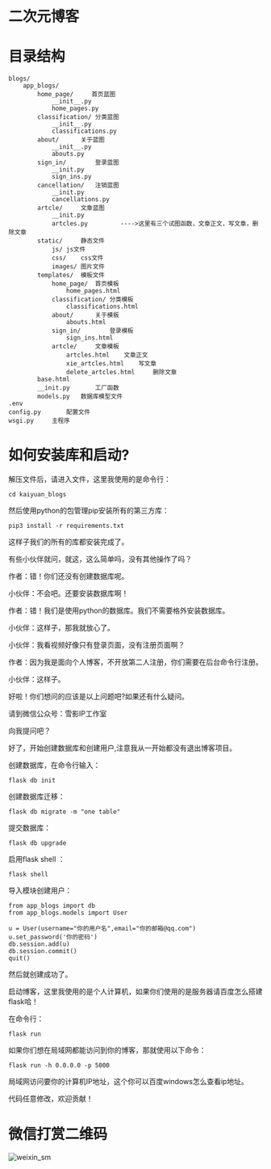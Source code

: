 # 二次元博客

# 目录结构
```
blogs/
	app_blogs/
		home_page/     首页蓝图
			__init__.py
			home_pages.py
		classification/	分类蓝图
			__init__.py
			classifications.py
		about/		关于蓝图
			__init__.py
			abouts.py
		sign_in/		登录蓝图
			__init.py
			sign_ins.py
		cancellation/	注销蓝图
			__init.py
			cancellations.py
		artcle/		文章蓝图
			__init.py
			artcles.py	       ---->这里有三个试图函数，文章正文，写文章，删除文章
		static/		静态文件
			js/	js文件
			css/	css文件
			images/	图片文件
		templates/	模板文件
			home_page/	首页模板
				home_pages.html
			classification/	分类模板
				classifications.html
			about/		关于模板
				abouts.html
			sign_in/		登录模板
				sign_ins.html
			artcle/		文章模板
				artcles.html	文章正文
				xie_artcles.html	写文章
				delete_artcles.html		删除文章
		base.html
		__init.py		工厂函数
		models.py	数据库模型文件
.env
config.py		配置文件
wsgi.py		主程序
```

# 如何安装库和启动?
解压文件后，请进入文件，这里我使用的是命令行：
```
cd kaiyuan_blogs
```
然后使用python的包管理pip安装所有的第三方库：
```
pip3 install -r requirements.txt
```

这样子我们的所有的库都安装完成了。

有些小伙伴就问，就这，这么简单吗，没有其他操作了吗？

作者：错！你们还没有创建数据库呢。

小伙伴：不会吧。还要安装数据库啊！

作者：错！我们是使用python的数据库。我们不需要格外安装数据库。

小伙伴：这样子，那我就放心了。

小伙伴：我看视频好像只有登录页面，没有注册页面啊？

作者：因为我是面向个人博客，不开放第二人注册，你们需要在后台命令行注册。

小伙伴：这样子。

好啦！你们想问的应该是以上问题吧?如果还有什么疑问。

请到微信公众号：雪影IP工作室

向我提问吧？

好了，开始创建数据库和创建用户,注意我从一开始都没有退出博客项目。

创建数据库，在命令行输入：
```
flask db init
```

创建数据库迁移：
```
flask db migrate -m "one table"
```

提交数据库：
```
flask db upgrade
```

启用flask shell ：
```
flask shell
```

导入模块创建用户：
```
from app_blogs import db
from app_blogs.models import User

u = User(username="你的用户名",email="你的邮箱@qq.com")
u.set_password('你的密码')
db.session.add(u)
db.session.commit()
quit()
```
然后就创建成功了。

启动博客，这里我使用的是个人计算机，如果你们使用的是服务器请百度怎么搭建flask哈！

在命令行：
```
flask run
```

如果你们想在局域网都能访问到你的博客，那就使用以下命令：
```
flask run -h 0.0.0.0 -p 5000
```
局域网访问要你的计算机IP地址，这个你可以百度windows怎么查看ip地址。

代码任意修改，欢迎贡献！

# 微信打赏二维码
![weixin_sm](https://gitee.com/huang-hai-deng/images/raw/master/weixin_sm.jpg)
